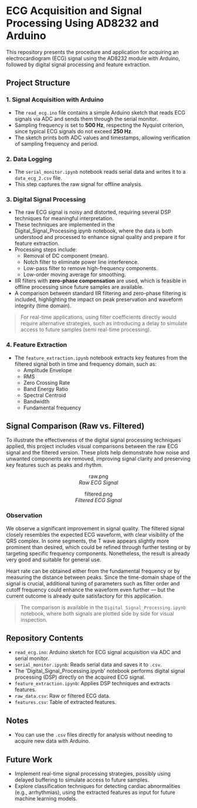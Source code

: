 # ECG Acquisition and Signal Processing Using AD8232 and Arduino

This repository presents the procedure and application for acquiring an electrocardiogram (ECG) signal using the AD8232 module with Arduino, followed by digital signal processing and feature extraction.

## Project Structure

### 1. Signal Acquisition with Arduino
- The `read_ecg.ino` file contains a simple Arduino sketch that reads ECG signals via ADC and sends them through the serial monitor.
- Sampling frequency is set to **500 Hz**, respecting the Nyquist criterion, since typical ECG signals do not exceed **250 Hz**.
- The sketch prints both ADC values and timestamps, allowing verification of sampling frequency and period.

### 2. Data Logging
- The `serial_monitor.ipynb` notebook reads serial data and writes it to a `data_ecg_2.csv` file.
- This step captures the raw signal for offline analysis.

### 3. Digital Signal Processing
- The raw ECG signal is noisy and distorted, requiring several DSP techniques for meaningful interpretation.
- These techniques are implemented in the Digital_Signal_Processing.ipynb notebook, where the data is both understood and processed to enhance signal quality and prepare it for feature extraction.
- Processing steps include:
  - Removal of DC component (mean).
  - Notch filter to eliminate power line interference.
  - Low-pass filter to remove high-frequency components.
  - Low-order moving average for smoothing.
- IIR filters with **zero-phase compensation** are used, which is feasible in offline processing since future samples are available.
- A comparison between standard IIR filtering and zero-phase filtering is included, highlighting the impact on peak preservation and waveform integrity (time domain).

> For real-time applications, using filter coefficients directly would require alternative strategies, such as introducing a delay to simulate access to future samples (semi real-time processing).

### 4. Feature Extraction
- The `feature_extraction.ipynb` notebook extracts key features from the filtered signal both in time and frequency domain, such as:
  - Amplitude Envelope
  - RMS
  - Zero Crossing Rate
  - Band Energy Ratio
  - Spectral Centroid
  - Bandwidth
  - Fundamental frequency



## Signal Comparison (Raw vs. Filtered)

To illustrate the effectiveness of the digital signal processing techniques applied, this project includes visual comparisons between the raw ECG signal and the filtered version. These plots help demonstrate how noise and unwanted components are removed, improving signal clarity and preserving key features such as peaks and rhythm.

<p align="center">
  raw.png
  <br>
  <em>Raw ECG Signal</em>
</p>

<p align="center">
  filtered.png
  <br>
  <em>Filtered ECG Signal</em>
</p>

### Observation

We observe a significant improvement in signal quality. The filtered signal closely resembles the expected ECG waveform, with clear visibility of the QRS complex. In some segments, the T wave appears slightly more prominent than desired, which could be refined through further testing or by targeting specific frequency components. Nonetheless, the result is already very good and suitable for general use.

Heart rate can be obtained either from the fundamental frequency or by measuring the distance between peaks. Since the time-domain shape of the signal is crucial, additional tuning of parameters such as filter order and cutoff frequency could enhance the waveform even further — but the current outcome is already quite satisfactory for this application.

> The comparison is available in the `Digital_Signal_Processing.ipynb` notebook, where both signals are plotted side by side for visual inspection.

## Repository Contents

- `read_ecg.ino`: Arduino sketch for ECG signal acquisition via ADC and serial monitor.
- `serial_monitor.ipynb`: Reads serial data and saves it to `.csv`.
- The 'Digital_Signal_Processing.ipynb' notebook performs digital signal processing (DSP) directly on the acquired ECG signal.
- `feature_extraction.ipynb`: Applies DSP techniques and extracts features.
- `raw_data.csv`: Raw or filtered ECG data.
- `features.csv`: Table of extracted features.

## Notes

- You can use the `.csv` files directly for analysis without needing to acquire new data with Arduino.

## Future Work

- Implement real-time signal processing strategies, possibly using delayed buffering to simulate access to future samples.
- Explore classification techniques for detecting cardiac abnormalities (e.g., arrhythmias), using the extracted features as input for future machine learning models.
